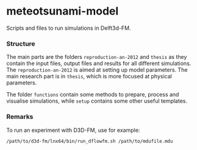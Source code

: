 # meteotsunami-model

Scripts and files to run simulations in Delft3d-FM.


### Structure

The main parts are the folders `reproduction-an-2012` and `thesis` as they contain the input files, output files and results for all different simulations.
The `reproduction-an-2012` is aimed at setting up model parameters.
The main research part is in `thesis`, which is more focused at physical parameters.

The folder `functions` contain some methods to prepare, process and visualise simulations, while `setup` contains some other useful templates.


### Remarks

To run an experiment with D3D-FM, use for example:
```
/path/to/d3d-fm/lnx64/bin/run_dflowfm.sh /path/to/mdufile.mdu
```
